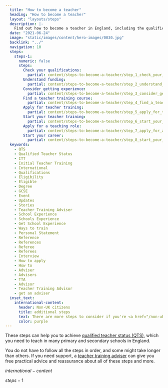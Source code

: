 ```yaml
---
  title: "How to become a teacher"
  heading: "How to become a teacher"
  layout: "layouts/steps"
  description: |-
    Find out how to become a teacher in England, including the qualifications you need, how to fund your training and where to find school experience.
  date: "2021-06-24"
  image: "static/images/content/hero-images/0030.jpg"
  backlink: "../"
  navigation: 10
  steps:
    steps-1:
      numeric: false
      steps: 
        Check your qualifications:
          partial: content/steps-to-become-a-teacher/step_1_check_your_qualifications
        Understand funding:
          partial: content/steps-to-become-a-teacher/step_2_understand_funding
        Consider getting experience:
          partial: content/steps-to-become-a-teacher/step_3_consider_getting_experience
        Find a teacher training course:
          partial: content/steps-to-become-a-teacher/step_4_find_a_teacher_training_course
        Apply for teacher training:
          partial: content/steps-to-become-a-teacher/step_5_apply_for_teacher_training
        Start your teacher training:
          partial: content/steps-to-become-a-teacher/step_6_start_your_teacher_training
        Apply for a teaching role:
          partial: content/steps-to-become-a-teacher/step_7_apply_for_a_teaching_role
        Start your career:
          partial: content/steps-to-become-a-teacher/step_8_start_your_career
  keywords:
    - QTS
    - Qualified Teacher Status
    - ITT
    - Initial Teacher Training
    - International
    - Qualifications
    - Eligibility
    - Eligible
    - Degree
    - GCSE
    - Event
    - Updates
    - Stories
    - Teacher Training Adviser
    - School Experience
    - Schools Experience
    - Get School Experience
    - Ways to train
    - Personal Statement
    - Reference
    - References
    - Referee
    - Referees
    - Interview
    - How to apply
    - How to
    - Adviser
    - Advisers
    - TTA
    - Advisor
    - Teacher Training Advisor
    - get an adviser
  inset_text:
    international-content:
      header: Non-UK citizens
      title: additional steps
      text: There are more steps to consider if you're <a href="/non-uk-teachers">a non-UK citizen</a>.
      color: purple
---
```


These steps can help you to achieve [qualified teacher status (QTS)](/train-to-be-a-teacher/what-is-qts), which you need to teach in many primary and secondary schools in England.

You do not have to follow all the steps in order, and some might take longer than others. If you need support, a [teacher training adviser](/teacher-training-advisers) can give you free practical advice and reassurance about all of these steps and more.

$international-content$

$steps-1$
